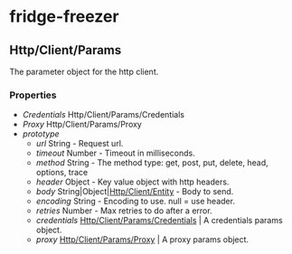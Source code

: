 # fridge-freezer

## Http/Client/Params
The parameter object for the http client.

### Properties

* *Credentials* Http/Client/Params/Credentials
* *Proxy* Http/Client/Params/Proxy
* *prototype*
  * *url* String - Request url.
  * *timeout* Number - Timeout in milliseconds.
  * *method* String - The method type: get, post, put, delete, head, options, trace
  * *header* Object - Key value object with http headers.
  * *body* String|Object|[Http/Client/Entity](Entity.md) - Body to send.
  * *encoding* String - Encoding to use. null = use header.
  * *retries* Number - Max retries to do after a error.
  * *credentials* [Http/Client/Params/Credentials](Params/Credentials.md) | A credentials params object.
  * *proxy* [Http/Client/Params/Proxy](Params/Proxy.md) | A proxy params object.
